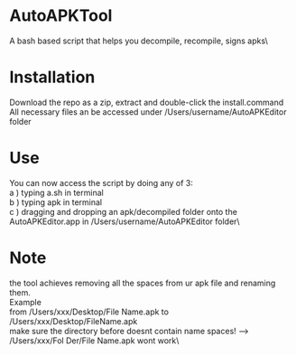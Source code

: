 # AutoAPKTool
A bash based script that helps you decompile, recompile, signs apks\

# Installation 
 Download the repo as a zip, extract and double-click the install.command\
All necessary files an be accessed under /Users/username/AutoAPKEditor folder

# Use 
You can now access the script by doing any of 3:\
a ) typing a.sh in terminal\
b ) typing apk in terminal\
c ) dragging and dropping an apk/decompiled folder onto the AutoAPKEditor.app in /Users/username/AutoAPKEditor folder\

# Note 
the tool achieves removing all the spaces from ur apk file and renaming them.\
Example\
from /Users/xxx/Desktop/File Name.apk to /Users/xxx/Desktop/FileName.apk\
make sure the directory before doesnt contain name spaces! --> /Users/xxx/Fol Der/File Name.apk wont work\

